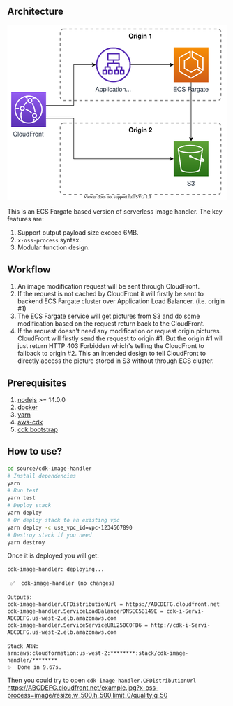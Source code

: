 ## Architecture

![architecture](./architecture.svg)

This is an ECS Fargate based version of serverless image handler. The key features are:

1. Support output payload size exceed 6MB.
2. `x-oss-process` syntax.
3. Modular function design.

## Workflow

1. An image modification request will be sent through CloudFront.
2. If the request is not cached by CloudFront it will firstly be sent to backend ECS Fargate cluster over Application Load Balancer. (i.e. origin #1)
3. The ECS Fargate service will get pictures from S3 and do some modification based on the request return back to the CloudFront.
4. If the request doesn't need any modification or request origin pictures. CloudFront will firstly send the request to origin #1. But the origin #1 will just return HTTP 403 Forbidden which's telling the CloudFront to failback to origin #2. This an intended design to tell CloudFront to directly access the picture stored in S3 without through ECS cluster.

## Prerequisites

1. [nodejs](https://nodejs.org/) >= 14.0.0
2. [docker](https://www.docker.com/)
3. [yarn](https://yarnpkg.com/getting-started/install)
4. [aws-cdk](https://docs.aws.amazon.com/cdk/latest/guide/getting_started.html)
5. [cdk bootstrap](https://docs.aws.amazon.com/cdk/latest/guide/cli.html#cli-bootstrap)

## How to use?

```bash
cd source/cdk-image-handler
# Install dependencies
yarn
# Run test
yarn test
# Deploy stack
yarn deploy
# Or deploy stack to an existing vpc
yarn deploy -c use_vpc_id=vpc-1234567890
# Destroy stack if you need
yarn destroy
```

Once it is deployed you will get:

```
cdk-image-handler: deploying...

 ✅  cdk-image-handler (no changes)

Outputs:
cdk-image-handler.CFDistributionUrl = https://ABCDEFG.cloudfront.net
cdk-image-handler.ServiceLoadBalancerDNSEC5B149E = cdk-i-Servi-ABCDEFG.us-west-2.elb.amazonaws.com
cdk-image-handler.ServiceServiceURL250C0FB6 = http://cdk-i-Servi-ABCDEFG.us-west-2.elb.amazonaws.com

Stack ARN:
arn:aws:cloudformation:us-west-2:********:stack/cdk-image-handler/********
✨  Done in 9.67s.
```

Then you could try to open `cdk-image-handler.CFDistributionUrl` https://ABCDEFG.cloudfront.net/example.jpg?x-oss-process=image/resize,w_500,h_500,limit_0/quality,q_50